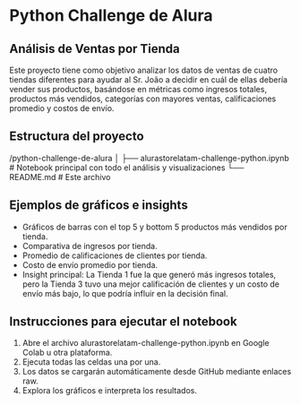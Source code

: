 # Python Challenge de Alura
## Análisis de Ventas por Tienda

Este proyecto tiene como objetivo analizar los datos de ventas de cuatro tiendas diferentes para ayudar al Sr. João a decidir en cuál de ellas debería vender sus productos, basándose en métricas como ingresos totales, productos más vendidos, categorías con mayores ventas, calificaciones promedio y costos de envío.

## Estructura del proyecto
/python-challenge-de-alura
│
├── alurastorelatam-challenge-python.ipynb       # Notebook principal con todo el análisis y visualizaciones
└── README.md                                     # Este archivo

## Ejemplos de gráficos e insights

- Gráficos de barras con el top 5 y bottom 5 productos más vendidos por tienda.
- Comparativa de ingresos por tienda.
- Promedio de calificaciones de clientes por tienda.
- Costo de envío promedio por tienda.
- Insight principal: La Tienda 1 fue la que generó más ingresos totales, pero la Tienda 3 tuvo una mejor calificación de clientes y un costo de envío más bajo, lo que podría influir en la decisión final.

## Instrucciones para ejecutar el notebook
1. Abre el archivo alurastorelatam-challenge-python.ipynb en Google Colab u otra plataforma.
2. Ejecuta todas las celdas una por una.
3. Los datos se cargarán automáticamente desde GitHub mediante enlaces raw.
4. Explora los gráficos e interpreta los resultados.

